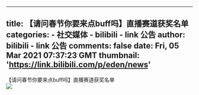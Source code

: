 
---
title: 【请问春节你要来点buff吗】直播赛道获奖名单
categories: 
    - 社交媒体
    - bilibili - link 公告
author: bilibili - link 公告
comments: false
date: Fri, 05 Mar 2021 07:37:23 GMT
thumbnail: 'https://link.bilibili.com/p/eden/news'
---

<div>   
【请问春节你要来点buff吗】直播赛道获奖名单<br><img src="https://link.bilibili.com/p/eden/news" referrerpolicy="no-referrer">  
</div>
            